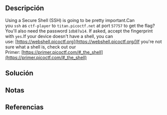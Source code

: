 ## Descripción
Using a Secure Shell (SSH) is going to be pretty important.Can you `ssh` as `ctf-player` to `titan.picoctf.net` at port `57757` to get the flag?You'll also need the password `1db87a14`. If asked, accept the fingerprint with `yes`.If your device doesn't have a shell, you can use: [https://webshell.picoctf.org](https://webshell.picoctf.org/)If you're not sure what a shell is, check out our Primer: [https://primer.picoctf.com/#_the_shell](https://primer.picoctf.com/#_the_shell)
## Solución

## Notas
## Referencias
